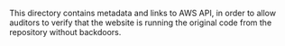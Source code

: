 This directory contains metadata and links to AWS API, in order to allow
auditors to verify that the website is running the original code from the
repository without backdoors.
